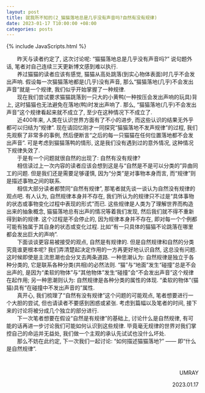 ```yaml
---
layout: post
title: 就我所不知的(2_猫猫落地总是几乎没有声音吗?自然有没有规律)
date: 2023-01-17 T10:00:00 +08:00
categories: posts
---
```


{% include JavaScripts.html %}

&emsp;&emsp;昨天与读者约定了, 这次讨论呢: “猫猫落地总是几乎没有声音吗?” 说句题外话, 笔者对自己连续三天更新博文感到难以执行.  
&emsp;&emsp;养过猫猫的读者应该有感觉, 猫猫从高处跳落(到实心物体表面)时几乎不会发出声响. 假设每一次猫猫落地都是(几乎)没有声音, 那么“猫猫落地(几乎)不会发出声音”就是一个规律, 我们似乎开始掌握了一种规律.  
&emsp;&emsp;现在我们尝试要求猫猫跳落到一只大的小黄鸭(一种按压会发出声响的玩具)背上, 这时猫猫也无法避免在落地(鸭)时发出声响了. 那么, “猫猫落地(几乎)不会发出声音”这个规律看起来就不成立了, 至少在这种情况下不成立了.  
&emsp;&emsp;近400年来, 人类在认识世界方面有了不小的进步, 而这些认识的结果无外乎都可以归结为“规律”. 现在请回忆刚才一同探究“猫猫落地不发声规律”的过程, 我们先观察了非常多的事例, 然后便断言“之后的每一只猫猫在任何位置落地都不会发出声音”. 可是考虑到猫猫落鸭的情形, 这是我们没有遇到过的意外情况, 这种情况下规律失效了.  
&emsp;&emsp;于是有一个问题就很自然的出现了: 自然有没有规律?  
&emsp;&emsp;相信读过上一次内容的读者应该会想到这是与“自然是不是可以分类的”异曲同工的问题. 但是我们还是需要足够谨慎, 因为“分类”是对事物本身而言, 而“规律”则是描述事物之间的联系.  
&emsp;&emsp;相信大部分读者都赞同“自然有规律”, 那笔者就先谈一谈认为自然没有规律的观点吧. 有人认为, 自然规律本身并不存在, 我们所认为的规律只不过是“具体事物的状态或事物变化过程中表现的形式”而已. 这些规律是人类为了理解世界而构造出来的抽象概念, 猫猫落地总有出声的情况等着我们发现, 然后我们就不得不重新得到新的规律. 这个过程是不会停止的, 因为规律本身并不存在, 即对每一个个例都可能有独属于其自身的状态或变化过程. 比如“有一只具体的猫猫不论跳落在哪里都会发出巨大的声响”.  
&emsp;&emsp;下面谈谈更容易被接受的观点, 自然是有规律的. 但是自然规律和自然的分类究竟谁更根本呢? 我们弄清楚起决定作用的一方再更好地认识自然, 这总没有问题. 这时候即使是主流思潮也会分叉去两条道路. 一种思潮认为: 自然规律是独立于各种分类的, 它是联系各种分类(共相)的必然法则. “猫”与“地面”发生“碰撞”总是不会出声的, 是因为“柔软的物体”与“其他物体”发生“碰撞”会“不会发出声音”这个规律在起作用; 另一种思潮则认为: 自然规律是各种分类的属性的体现. “柔软的物体”(猫猫)具有“在碰撞中不发出声音的”属性.  
&emsp;&emsp;真开心, 我们梳理了“自然有没有规律”这个问题的可能观点, 笔者想要进行一个大胆的尝试, 但也请读者不要感到困惑或紧张. 考虑到篇幅以及笔者的时间, 接下来的讨论将被分成几个独立的部分进行.  
&emsp;&emsp;下一次笔者想要在假设“自然是有规律”的基础上, 讨论什么是自然规律, 有可能的话再进一步讨论我们可能如何认识到这些规律. 毕竟毫无规律的世界对我们掌控自己的命运并无益处, 我们做一个主观的承认先试试也没什么坏处.  
&emsp;&emsp;那么不妨在此约定, 下一次我们一起讨论: “如何描述猫猫落地?” —— 即“什么是自然规律”.  


&emsp;&emsp;  
<p align="right">UMRAY</p>
<p align="right">2023.01.17</p>
